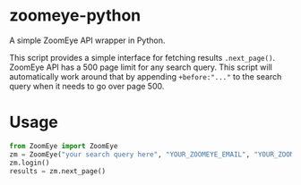 # zoomeye-python
A simple ZoomEye API wrapper in Python.

This script provides a simple interface for fetching results `.next_page()`.
ZoomEye API has a 500 page limit for any search query. 
This script will automatically work around that by appending `+before:"..."` to the search query when it needs to go
over page 500.

# Usage

```python
from ZoomEye import ZoomEye
zm = ZoomEye("your search query here", "YOUR_ZOOMEYE_EMAIL", "YOUR_ZOOMEYE_PASSWORD", page=1, verbose=True)
zm.login()
results = zm.next_page()
```

